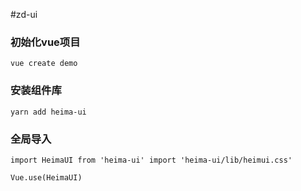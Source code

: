 #zd-ui

### 初始化vue项目
```
vue create demo
```

### 安装组件库
```
yarn add heima-ui
```

### 全局导入
```
import HeimaUI from 'heima-ui' import 'heima-ui/lib/heimui.css'

Vue.use(HeimaUI)
```